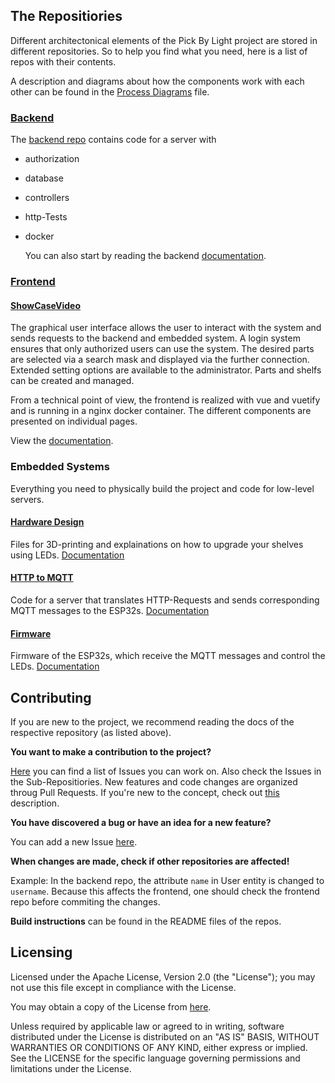 ## The Repositiories

Different architectonical elements of the Pick By Light project are stored in different repositories.
So to help you find what you need, here is a list of repos with their contents.

A description and diagrams about how the components work with each other can be found in the [Process Diagrams](./docs/diagrams.md) file.


### [Backend](https://github.com/PBL-Pick-By-Light/BE-Backend)

The [backend repo](https://github.com/PBL-Pick-By-Light/BE-Backend) contains code for a server with
- authorization
- database
- controllers
- http-Tests
- docker

  You can also start by reading the backend [documentation](https://github.com/PBL-Pick-By-Light/BE-Backend/tree/main/docs).

### [Frontend](https://github.com/PBL-Pick-By-Light/FE-Frontend)

#### [ShowCaseVideo](https://youtu.be/sZ2fNVzcWY4)

The graphical user interface allows the user to interact with the system and sends requests to the backend and embedded system. A login system ensures that only authorized users can use the system. The desired parts are selected via a search mask and displayed via the further connection. Extended setting options are available to the administrator. Parts and shelfs can be created and managed.

From a technical point of view, the frontend is realized with vue and vuetify and is running in a nginx docker container. The different components are presented on individual pages.

View the [documentation](https://github.com/PBL-Pick-By-Light/FE-Frontend/tree/main/docs/Readme.md).

### Embedded Systems

Everything you need to physically build the project and code for low-level servers.

#### [Hardware Design](https://github.com/PBL-Pick-By-Light/ES-hardware-design)
Files for 3D-printing and explainations on how to upgrade your shelves using LEDs.
[Documentation](https://github.com/PBL-Pick-By-Light/ES-hardware-design/tree/main/docs)

#### [HTTP to MQTT](https://github.com/PBL-Pick-By-Light/ES-HttpToMqtt)
Code for a server that translates HTTP-Requests and sends corresponding MQTT messages to the ESP32s.
[Documentation](https://github.com/PBL-Pick-By-Light/ES-HttpToMqtt/tree/main/docs)

#### [Firmware](https://github.com/PBL-Pick-By-Light/ES-ESP32-firmware)
Firmware of the ESP32s, which receive the MQTT messages and control the LEDs.
[Documentation](https://github.com/PBL-Pick-By-Light/ES-ESP32-firmware/tree/main/docs)

## Contributing

If you are new to the project, we recommend reading the docs of the respective repository (as listed above).

**You want to make a contribution to the project?**

[Here](https://github.com/PBL-Pick-By-Light/Pick_By_Light/issues) you can find a list of Issues you can work on.
Also check the Issues in the Sub-Repositiories.
New features and code changes are organized throug Pull Requests.
If you're new to the concept, check out [this](https://docs.github.com/en/pull-requests/collaborating-with-pull-requests/proposing-changes-to-your-work-with-pull-requests/about-pull-requests) description.

**You have discovered a bug or have an idea for a new feature?**

You can add a new Issue [here](https://github.com/PBL-Pick-By-Light/Pick_By_Light/issues).


**When changes are made, check if other repositories are affected!**

Example:
In the backend repo, the attribute `name` in User entity is changed to `username`.
Because this affects the frontend, one should check the frontend repo before commiting the changes.

**Build instructions** can be found in the README files of the repos.

## Licensing

Licensed under the Apache License, Version 2.0 (the "License"); you may not use this file except in compliance with the License.

You may obtain a copy of the License from [here](https://github.com/PBL-Pick-By-Light/Pick_By_Light/blob/main/LICENSE).

Unless required by applicable law or agreed to in writing, software distributed under the License is distributed on an "AS IS" BASIS, WITHOUT WARRANTIES OR CONDITIONS OF ANY KIND, either express or implied. See the LICENSE for the specific language governing permissions and limitations under the License.
